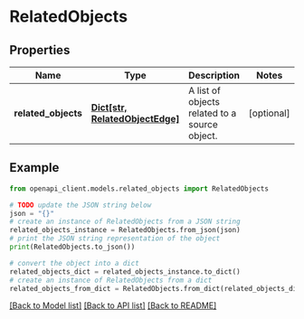 # RelatedObjects


## Properties

Name | Type | Description | Notes
------------ | ------------- | ------------- | -------------
**related_objects** | [**Dict[str, RelatedObjectEdge]**](RelatedObjectEdge.md) | A list of objects related to a source object. | [optional] 

## Example

```python
from openapi_client.models.related_objects import RelatedObjects

# TODO update the JSON string below
json = "{}"
# create an instance of RelatedObjects from a JSON string
related_objects_instance = RelatedObjects.from_json(json)
# print the JSON string representation of the object
print(RelatedObjects.to_json())

# convert the object into a dict
related_objects_dict = related_objects_instance.to_dict()
# create an instance of RelatedObjects from a dict
related_objects_from_dict = RelatedObjects.from_dict(related_objects_dict)
```
[[Back to Model list]](../README.md#documentation-for-models) [[Back to API list]](../README.md#documentation-for-api-endpoints) [[Back to README]](../README.md)


